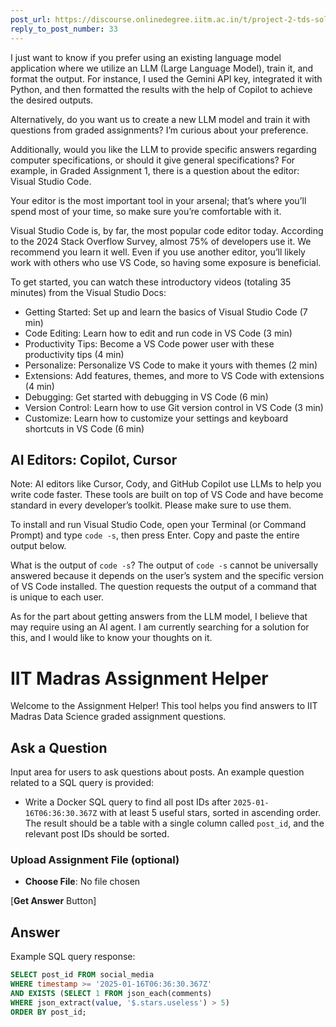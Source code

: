 ```yaml
---
post_url: https://discourse.onlinedegree.iitm.ac.in/t/project-2-tds-solver-discussion-thread/169029/37
reply_to_post_number: 33
---
```

I just want to know if you prefer using an existing language model application where we utilize an LLM (Large Language Model), train it, and format the output. For instance, I used the Gemini API key, integrated it with Python, and then formatted the results with the help of Copilot to achieve the desired outputs.

Alternatively, do you want us to create a new LLM model and train it with questions from graded assignments? I’m curious about your preference.

Additionally, would you like the LLM to provide specific answers regarding computer specifications, or should it give general specifications? For example, in Graded Assignment 1, there is a question about the editor: Visual Studio Code.

Your editor is the most important tool in your arsenal; that’s where you’ll spend most of your time, so make sure you’re comfortable with it.

Visual Studio Code is, by far, the most popular code editor today. According to the 2024 Stack Overflow Survey, almost 75% of developers use it. We recommend you learn it well. Even if you use another editor, you’ll likely work with others who use VS Code, so having some exposure is beneficial.

To get started, you can watch these introductory videos (totaling 35 minutes) from the Visual Studio Docs:

* Getting Started: Set up and learn the basics of Visual Studio Code (7 min)
* Code Editing: Learn how to edit and run code in VS Code (3 min)
* Productivity Tips: Become a VS Code power user with these productivity tips (4 min)
* Personalize: Personalize VS Code to make it yours with themes (2 min)
* Extensions: Add features, themes, and more to VS Code with extensions (4 min)
* Debugging: Get started with debugging in VS Code (6 min)
* Version Control: Learn how to use Git version control in VS Code (3 min)
* Customize: Learn how to customize your settings and keyboard shortcuts in VS Code (6 min)

AI Editors: Copilot, Cursor
---------------------------

Note: AI editors like Cursor, Cody, and GitHub Copilot use LLMs to help you write code faster. These tools are built on top of VS Code and have become standard in every developer’s toolkit. Please make sure to use them.

To install and run Visual Studio Code, open your Terminal (or Command Prompt) and type `code -s`, then press Enter. Copy and paste the entire output below.

What is the output of `code -s`? The output of `code -s` cannot be universally answered because it depends on the user’s system and the specific version of VS Code installed. The question requests the output of a command that is unique to each user.

As for the part about getting answers from the LLM model, I believe that may require using an AI agent. I am currently searching for a solution for this, and I would like to know your thoughts on it.

# IIT Madras Assignment Helper

Welcome to the Assignment Helper! This tool helps you find answers to IIT Madras Data Science graded assignment questions.

## Ask a Question

Input area for users to ask questions about posts. An example question related to a SQL query is provided:
- Write a Docker SQL query to find all post IDs after `2025-01-16T06:36:30.367Z` with at least 5 useful stars, sorted in ascending order. The result should be a table with a single column called `post_id`, and the relevant post IDs should be sorted.

### Upload Assignment File (optional)
- **Choose File**: No file chosen

[**Get Answer** Button]

## Answer

Example SQL query response:
```sql
SELECT post_id FROM social_media 
WHERE timestamp >= '2025-01-16T06:36:30.367Z' 
AND EXISTS (SELECT 1 FROM json_each(comments) 
WHERE json_extract(value, '$.stars.useless') > 5) 
ORDER BY post_id;
```